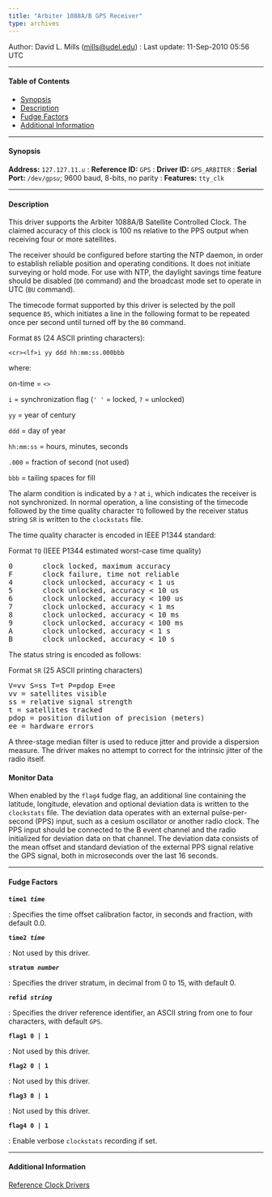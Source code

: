 ```yaml
---
title: "Arbiter 1088A/B GPS Receiver"
type: archives
---
```


Author: David L. Mills (mills@udel.edu)
: Last update: 11-Sep-2010 05:56 UTC

* * *

#### Table of Contents

*   [Synopsis](/archives/drivers/driver11/#synopsis)
*   [Description](/archives/drivers/driver11/#description)
*   [Fudge Factors](/archives/drivers/driver11/#fudge-factors)
*   [Additional Information](/archives/drivers/driver11/#additional-information)

* * *

#### Synopsis

**Address:** <code>127.127.11._u_</code>
: **Reference ID:** `GPS`
: **Driver ID:** `GPS_ARBITER`
: **Serial Port:** <code>/dev/gps*u*</code>; 9600 baud, 8-bits, no parity
: **Features:** `tty_clk`

* * *

#### Description

This driver supports the Arbiter 1088A/B Satellite Controlled Clock. The claimed accuracy of this clock is 100 ns relative to the PPS output when receiving four or more satellites.

The receiver should be configured before starting the NTP daemon, in order to establish reliable position and operating conditions. It does not initiate surveying or hold mode. For use with NTP, the daylight savings time feature should be disabled (`D0` command) and the broadcast mode set to operate in UTC (`BU` command).

The timecode format supported by this driver is selected by the poll sequence `B5`, which initiates a line in the following format to be repeated once per second until turned off by the `B0` command.

Format `B5` (24 ASCII printing characters):

<code>\<cr>\<lf>i yy ddd hh:mm:ss.000bbb</code>

where:

on-time = <code>\<></code>

`i` = synchronization flag (`' '` = locked, `?` = unlocked)

`yy` = year of century

`ddd` = day of year

`hh:mm:ss` = hours, minutes, seconds

`.000` = fraction of second (not used)

`bbb` = tailing spaces for fill

The alarm condition is indicated by a `?` at `i`, which indicates the receiver is not synchronized. In normal operation, a line consisting of the timecode followed by the time quality character `TQ` followed by the receiver status string `SR` is written to the `clockstats` file.

The time quality character is encoded in IEEE P1344 standard:

Format `TQ` (IEEE P1344 estimated worst-case time quality)

<pre>0       clock locked, maximum accuracy
F       clock failure, time not reliable
4       clock unlocked, accuracy < 1 us
5       clock unlocked, accuracy < 10 us
6       clock unlocked, accuracy < 100 us
7       clock unlocked, accuracy < 1 ms
8       clock unlocked, accuracy < 10 ms
9       clock unlocked, accuracy < 100 ms
A       clock unlocked, accuracy < 1 s
B       clock unlocked, accuracy < 10 s</pre>

The status string is encoded as follows:

Format `SR` (25 ASCII printing characters)

<pre>V=vv S=ss T=t P=pdop E=ee
vv = satellites visible
ss = relative signal strength
t = satellites tracked
pdop = position dilution of precision (meters)
ee = hardware errors</pre>

A three-stage median filter is used to reduce jitter and provide a dispersion measure. The driver makes no attempt to correct for the intrinsic jitter of the radio itself.

#### Monitor Data

When enabled by the `flag4` fudge flag, an additional line containing the latitude, longitude, elevation and optional deviation data is written to the `clockstats` file. The deviation data operates with an external pulse-per-second (PPS) input, such as a cesium oscillator or another radio clock. The PPS input should be connected to the B event channel and the radio initialized for deviation data on that channel. The deviation data consists of the mean offset and standard deviation of the external PPS signal relative the GPS signal, both in microseconds over the last 16 seconds.

* * *

#### Fudge Factors

<code>**time1 _time_**</code>

: Specifies the time offset calibration factor, in seconds and fraction, with default 0.0.

<code>**time2 _time_**</code>

: Not used by this driver.

<code>**stratum _number_**</code>

: Specifies the driver stratum, in decimal from 0 to 15, with default 0.

<code>**refid _string_**</code>

: Specifies the driver reference identifier, an ASCII string from one to four characters, with default `GPS`.

<code>**flag1 0 | 1**</code>

: Not used by this driver.

<code>**flag2 0 | 1**</code>

: Not used by this driver.

<code>**flag3 0 | 1**</code>

: Not used by this driver.

<code>**flag4 0 | 1**</code>

: Enable verbose `clockstats` recording if set.

* * *

#### Additional Information

[Reference Clock Drivers](/archives/4.2.8-series/refclock/)